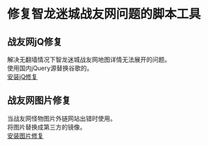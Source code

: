 # 修复智龙迷城战友网问题的脚本工具
## 战友网jQ修复
解决无翻墙情况下智龙迷城战友网地图详情无法展开的问题。  
使用国内jQuery源替换谷歌的。  
[安装jQ修复](https://greasyfork.org/scripts/393548)
## 战友网图片修复
当战友网怪物图片外链网站出错时使用。  
将图片替换成第三方的镜像。  
[安装图片修复](https://greasyfork.org/scripts/394047)